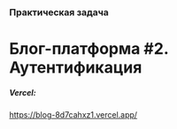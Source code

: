 ### **Практическая задача**
# **Блог-платформа #2. Аутентификация**

##### *Vercel:*  
https://blog-8d7cahxz1.vercel.app/  

